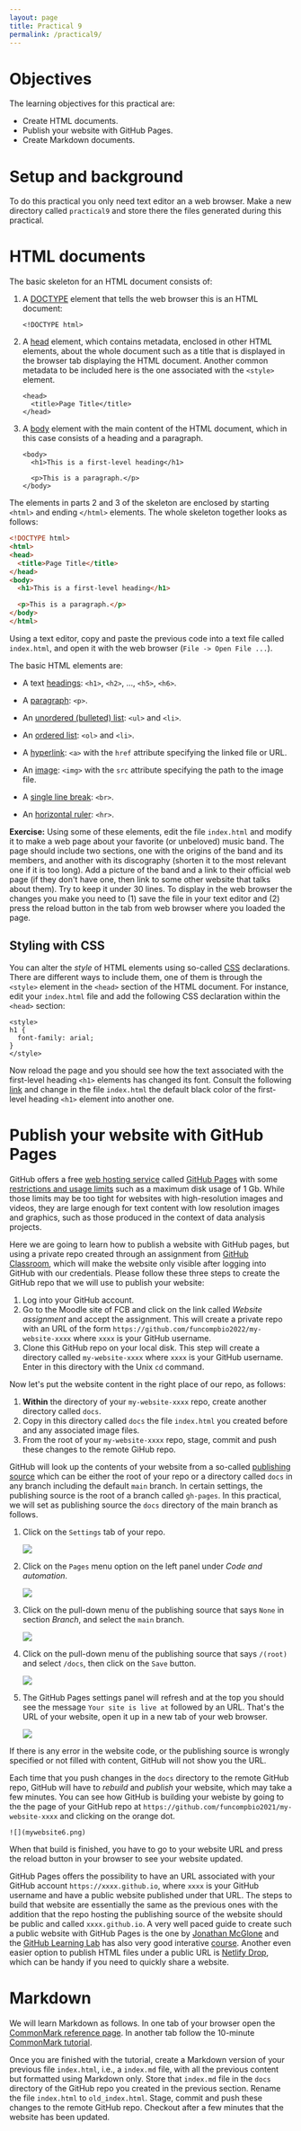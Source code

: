 ```yaml
---
layout: page
title: Practical 9
permalink: /practical9/
---
```


# Objectives

The learning objectives for this practical are:

  * Create HTML documents.
  * Publish your website with GitHub Pages.
  * Create Markdown documents.

# Setup and background

To do this practical you only need text editor an a web browser. Make a new directory called
`practical9` and store there the files generated during this practical.

# HTML documents

The basic skeleton for an HTML document consists of:

1. A [DOCTYPE](https://www.w3schools.com/tags/ref_html_dtd.asp) element
that tells the web browser this is an HTML document:

    ```
    <!DOCTYPE html>
    ```

2. A [head](https://www.w3schools.com/tags/tag_head.asp) element, which contains
metadata, enclosed in other HTML elements, about the whole document
such as a title that is displayed in the browser tab displaying the HTML document.
Another common metadata to be included here is the one associated with the `<style>` element.

    ```
    <head>
      <title>Page Title</title>
    </head>
    ```

3. A [body](https://www.w3schools.com/tags/tag_body.asp) element with the main content
of the HTML document, which in this case consists of a heading and a paragraph.

    ```
    <body>
      <h1>This is a first-level heading</h1>

      <p>This is a paragraph.</p>
    </body>
    ```

The elements in parts 2 and 3 of the skeleton are enclosed by starting `<html>` and ending
`</html>` elements. The whole skeleton together looks as follows:

```html
<!DOCTYPE html>
<html>
<head>
  <title>Page Title</title>
</head>
<body>
  <h1>This is a first-level heading</h1>

  <p>This is a paragraph.</p>
</body>
</html>
```

Using a text editor, copy and paste the previous code into a text file called `index.html`,
and open it with the web browser (`File -> Open File ...`).

The basic HTML elements are:

* A text [headings](https://www.w3schools.com/tags/tag_hn.asp): `<h1>`, `<h2>`, ..., `<h5>`, `<h6>`.

* A [paragraph](https://www.w3schools.com/tags/tag_p.asp): `<p>`.

* An [unordered (bulleted) list](https://www.w3schools.com/tags/tag_ul.asp): `<ul>` and `<li>`.

* An [ordered list](https://www.w3schools.com/tags/tag_ol.asp): `<ol>` and `<li>`.

* A [hyperlink](https://www.w3schools.com/tags/tag_a.asp): `<a>` with the `href` attribute specifying the linked file or URL.

* An [image](https://www.w3schools.com/tags/tag_img.asp): `<img>` with the `src` attribute specifying the path to the image file.

* A [single line break](https://www.w3schools.com/tags/tag_br.asp): `<br>`.

* An [horizontal ruler](https://www.w3schools.com/tags/tag_hr.asp): `<hr>`.

**Exercise:** Using some of these elements, edit the file `index.html` and modify it to
make a web page about your favorite (or unbeloved) music band. The page should
include two sections, one with the origins of the band and its members, and
another with its discography (shorten it to the most relevant one if it is too long).
Add a picture of the band and a link to their official web page (if they don't have one,
then link to some other website that talks about them). Try to keep it under 30 lines.
To display in the web browser the changes you make you need to (1) save the file in
your text editor and (2) press the reload button in the tab from web browser
where you loaded the page.

## Styling with CSS

You can alter the _style_ of HTML elements using so-called
[CSS](https://en.wikipedia.org/wiki/CSS) declarations. There are different ways
to include them, one of them is through the `<style>` element in the `<head>`
section of the HTML document. For instance, edit your `index.html` file
and add the following CSS declaration within the `<head>` section:

```
<style>
h1 {
  font-family: arial;
}
</style>
```
Now reload the page and you should see how the text associated with the first-level
heading `<h1>` elements has changed its font. Consult the following
[link](https://www.w3schools.com/css/default.asp) and change in the file
`index.html` the default black color of the first-level heading `<h1>` element
into another one.

# Publish your website with GitHub Pages

GitHub offers a free [web hosting service](https://en.wikipedia.org/wiki/Web_hosting_service)
called [GitHub Pages](https://pages.github.com) with some
[restrictions and usage limits](https://docs.github.com/en/pages/getting-started-with-github-pages/about-github-pages#limits-on-use-of-github-pages)
such as a maximum disk usage of 1 Gb. While those limits may be too tight for
websites with high-resolution images and videos, they are large enough for text
content with low resolution images and graphics, such as those produced in the
context of data analysis projects.

Here we are going to learn how to publish a website with GitHub pages, but using
a private repo created through an assignment from
[GitHub Classroom](https://classroom.github.com), which will make the website only
visible after logging into GitHub with our credentials. Please follow these three
steps to create the GitHub repo that we will use to publish your website:

1. Log into your GitHub account.
2. Go to the Moodle site of FCB and click on the link called
   _Website assignment_ and accept the assignment. This will create a private
   repo with an URL of the form `https://github.com/funcompbio2022/my-website-xxxx`
   where `xxxx` is your GitHub username.
3. Clone this GitHub repo on your local disk. This step will create a directory
   called `my-website-xxxx` where `xxxx` is your GitHub username. Enter in this
   directory with the Unix `cd` command.

Now let's put the website content in the right place of our repo, as follows:

1. **Within** the directory of your `my-website-xxxx` repo, create another
   directory called `docs`.
2. Copy in this directory called `docs` the file `index.html` you created before
   and any associated image files.
3. From the root of your `my-website-xxxx` repo, stage, commit and push these
   changes to the remote GiHub repo.

GitHub will look up the contents of your website from a so-called
[publishing source](https://docs.github.com/en/pages/getting-started-with-github-pages/about-github-pages#publishing-sources-for-github-pages-sites) which can be either the root of your repo or a
directory called `docs` in any branch including the default `main` branch. In
certain settings, the publishing source is the root of a branch called `gh-pages`.
In this practical, we will set as publishing source the `docs` directory of the
main branch as follows.

1. Click on the `Settings` tab of your repo.

    ![](mywebsite1.png)

2. Click on the `Pages` menu option on the left panel under _Code and automation_.

    ![](mywebsite2.png)

3. Click on the pull-down menu of the publishing source that says
   `None` in section _Branch_, and select the `main` branch.

    ![](mywebsite3.png)

4. Click on the pull-down menu of the publishing source that says `/(root)`
 and select `/docs`, then click on the `Save` button.

    ![](mywebsite4.png)

5. The GitHub Pages settings panel will refresh and at the top you should see
  the message `Your site is live at` followed by an URL. That's
  the URL of your website, open it up in a new tab of your web browser.

    ![](mywebsite5.png)

If there is any error in the website code, or the publishing source is
wrongly specified or not filled with content, GitHub will not show you the
URL.

Each time that you push changes in the `docs` directory to the remote GitHub
repo, GitHub will have to _rebuild_ and _publish_ your website, which may take 
a few minutes. You can see how GitHub is building your webiste by going to the
the page of your GitHub repo at `https://github.com/funcompbio2021/my-website-xxxx`
and clicking on the orange dot.

    ![](mywebsite6.png)  
When that build is finished, you have to go to your website URL and press the
reload button in your browser to see your website updated.

GitHub Pages offers the possibility to have an URL associated with your GitHub account
`https://xxxx.github.io`, where `xxxx` is your GitHub username and have a public website
published under that URL. The steps to build that website are essentially the same as
the previous ones with the addition that the repo hosting the publishing source of the
website should be public and called `xxxx.github.io`. A very well paced guide to create
such a public website with GitHub Pages is the one by
[Jonathan McGlone](http://jmcglone.com/guides/github-pages) and the
[GitHub Learning Lab](https://lab.github.com) has also very good interative
[course](https://github.com/skills/github-pages). Another
even easier option to publish HTML files under a public URL is
[Netlify Drop](https://app.netlify.com/drop), which can be handy if you need to quickly
share a website.

# Markdown

We will learn Markdown as follows. In one tab of your browser open the
[CommonMark reference page](https://commonmark.org/help). In another tab
follow the 10-minute [CommonMark tutorial](https://commonmark.org/help/tutorial).

Once you are finished with the tutorial, create a Markdown version of your previous
file `index.html`, i.e., a `index.md` file, with all the previous content
but formatted using Markdown only. Store that `index.md` file in the `docs`
directory of the GitHub repo you created in the previous section. Rename the
file `index.html` to `old_index.html`. Stage, commit and push these changes
to the remote GitHub repo. Checkout after a few minutes that the website has
been updated.
